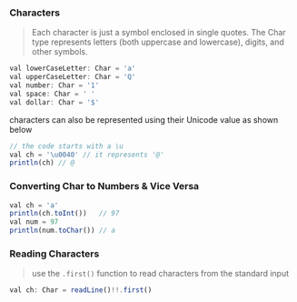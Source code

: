 ### Characters
> Each character is just a symbol enclosed in single quotes. 
The Char type represents letters (both uppercase and lowercase), digits, and other symbols.
```js
val lowerCaseLetter: Char = 'a'
val upperCaseLetter: Char = 'Q'
val number: Char = '1'
val space: Char = ' '
val dollar: Char = '$'
```

<p> characters can also be represented using their Unicode value as shown below</p>

```js
// the code starts with a \u
val ch = '\u0040' // it represents '@'
println(ch) // @
```

### Converting Char to Numbers & Vice Versa
```js
val ch = 'a'
println(ch.toInt())   // 97
val num = 97
println(num.toChar()) // a
```

### Reading Characters
> use the `.first()` function to read characters from the standard input
```js
val ch: Char = readLine()!!.first()
```
